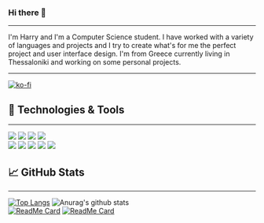 ### Hi there 👋
<hr>

I'm Harry and I'm a Computer Science student. I have worked with a variety of languages and projects and I try to create what's for me the perfect project and user interface design. I'm from Greece currently living in Thessaloniki and working on some personal projects.

<hr>

[![ko-fi](https://www.ko-fi.com/img/githubbutton_sm.svg)](https://ko-fi.com/H2H62HMGS)

## 🔧 Technologies & Tools

<hr>

![](https://img.shields.io/badge/<Web>-<Javascript>-informational?style=flat&logo=<LOGO_NAME>&logoColor=white&color=yellow)
![](https://img.shields.io/badge/<JS>-<React>-informational?style=flat&logo=<LOGO_NAME>&logoColor=white&color=blue)
![](https://img.shields.io/badge/<JS>-<Vue>-informational?style=flat&logo=<LOGO_NAME>&logoColor=white&color=green)
![](https://img.shields.io/badge/<Web>-<HTML5>-informational?style=flat&logo=<LOGO_NAME>&logoColor=white&color=orange)
</br>
![](https://img.shields.io/badge/<Web>-<Git>-informational?style=flat&logo=<LOGO_NAME>&logoColor=white&color=orange)
![](https://img.shields.io/badge/<Web>-<CSS3>-informational?style=flat&logo=<LOGO_NAME>&logoColor=white&color=blue)
![](https://img.shields.io/badge/<Web>-<SCSS>-informational?style=flat&logo=<LOGO_NAME>&logoColor=white&color=brown)
![](https://img.shields.io/badge/<Web>-<PHP>-informational?style=flat&logo=<LOGO_NAME>&logoColor=white&color=purple)
![](https://img.shields.io/badge/<Software>-<CSharp>-informational?style=flat&logo=<LOGO_NAME>&logoColor=white&color=lightblue)

## 📈 GitHub Stats

<hr>

[![Top Langs](https://github-readme-stats.vercel.app/api/top-langs/?username=HarryKing87&theme=radical)](https://github.com/anuraghazra/github-readme-stats)
![Anurag's github stats](https://github-readme-stats.vercel.app/api?username=HarryKing87&show_icons=true&theme=radical)
</br>
[![ReadMe Card](https://github-readme-stats.vercel.app/api/pin/?username=HarryKing87&repo=Employee-Form&theme=radical)](https://github.com/anuraghazra/github-readme-stats)
[![ReadMe Card](https://github-readme-stats.vercel.app/api/pin/?username=HarryKing87&repo=Portfolio-Page&theme=radical)](https://github.com/anuraghazra/github-readme-stats)


